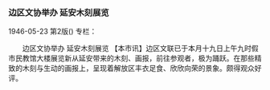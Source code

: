 ### 边区文协举办  延安木刻展览

1946-05-23
第2版()
专栏：

　　边区文协举办
    延安木刻展览
    【本市讯】边区文联已于本月十九日上午九时假市民教馆大楼展览新从延安带来的木刻、画报，前往参观者，极为踊跃。在那些精致的木刻与生动的画报上，呈现着解放区丰衣足食、欣欣向荣的景象。颇得观众好评。
